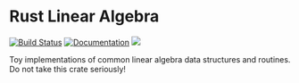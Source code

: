 # Rust Linear Algebra #
[![Build Status](https://travis-ci.org/amrhassan/rust-linalg.svg)](https://travis-ci.org/amrhassan/rust-linalg)
[![Documentation](https://img.shields.io/badge/docs-rustdox-yellowgreen.svg)](http://www.rustdox.com/amrhassan/rust-linalg/linalg/)
![](https://img.shields.io/dub/l/vibe-d.svg)

Toy implementations of common linear algebra data structures and routines.
Do not take this crate seriously!
